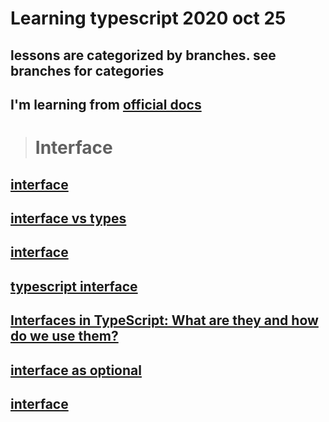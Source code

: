 

# Learning typescript 2020 oct 25

## lessons are categorized by branches. see branches for categories

## I'm learning from [official docs](https://www.typescriptlang.org/)


> # Interface

## [interface](https://www.youtube.com/watch?v=NeUrwZVi4IE&ab_channel=SimplyExplained)

## [interface vs types](https://www.youtube.com/watch?v=crjIq7LEAYw&ab_channel=HarryWolff&t=0s)

## [interface](https://www.youtube.com/watch?v=VbW6vWTaHOY&ab_channel=TheNetNinja&t=0s)


## [typescript interface](https://www.youtube.com/watch?v=P17bFRuefjA&ab_channel=ProgrammingwithMosh&t=0s)

## [Interfaces in TypeScript: What are they and how do we use them?](https://www.youtube.com/watch?v=en4FtiVTckE&ab_channel=LogRocket&t=0s)

## [interface as optional](https://www.youtube.com/watch?v=2yJu0kOIVr0&ab_channel=Codevolution&t=0s)

## [interface](https://www.youtube.com/watch?v=v1ShOuVKikM&ab_channel=JavaBrains&t=0s)

